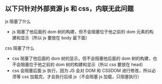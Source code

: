 ## 以下只针对外部资源 js 和 css，内联无此问题

js 阻塞了什么

- js 阻塞了他后面的 dom 树的构建，但不会阻塞位于他之前的 dom 元素的构建和显示（所以 js 要放在 body 最下面）

css 阻塞了什么

- css 阻塞了他后面的 dom 树的显示，但不会阻塞他后面的 dom 树的构建，也不会阻塞位于他之前的 dom 树的构建和显示（所以 css 要放在 head）
- css 会阻塞后面 js 执行，因为 JS 会对 DOM 和 CSSDOM 进行修改，所以必须等 css 加载完，才会执行后续 js（不会阻塞 js 加载，只阻塞执行）
